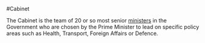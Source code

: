 #Cabinet

The Cabinet is the team of 20 or so most senior [ministers](ministers.md) in the Government who are chosen by the Prime Minister to lead on specific policy areas such as Health, Transport, Foreign Affairs or Defence.